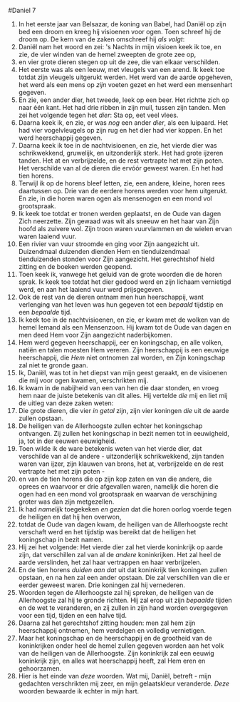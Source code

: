 #Daniel 7
1. In het eerste jaar van Belsazar, de koning van Babel, had Daniël op zijn bed een droom en kreeg hij visioenen voor ogen. Toen schreef hij de droom op. De kern van de zaken omschreef hij *als volgt*:
2. Daniël nam het woord en zei: 's Nachts in mijn visioen keek ik toe, en zie, de vier winden van de hemel zweepten de grote zee op,
3. en vier grote dieren stegen op uit de zee, die van elkaar verschilden.
4. Het eerste was als een leeuw, met vleugels van een arend. Ik keek toe totdat zijn vleugels uitgerukt werden. Het werd van de aarde opgeheven, het werd als een mens op *zijn* voeten gezet en het werd een mensenhart gegeven.
5. En zie, een ander dier, het tweede, leek op een beer. Het richtte zich op naar één kant. Het had drie ribben in zijn muil, tussen zijn tanden. Men zei het volgende tegen het *dier*: Sta op, eet veel vlees.
6. Daarna keek ik, en zie, er was *nog* een ander *dier*, als een luipaard. Het had vier vogelvleugels op zijn rug en het dier had vier koppen. En het werd heerschappij gegeven.
7. Daarna keek ik toe in de nachtvisioenen, en zie, het vierde dier was schrikwekkend, gruwelijk, en uitzonderlijk sterk. Het had grote ijzeren tanden. Het at en verbrijzelde, en de rest vertrapte het met zijn poten. Het verschilde van al de dieren die ervóór geweest waren. En het had tien horens.
8. Terwijl ik op de horens bleef letten, zie, een andere, kleine, horen rees daartussen op. Drie van de eerdere horens werden voor hem uitgerukt. En zie, in die horen waren ogen als mensenogen en een mond vol grootspraak. 
9. Ik keek toe totdat er tronen werden geplaatst, en de Oude van dagen Zich neerzette. Zijn gewaad was wit als sneeuw en het haar van Zijn hoofd als zuivere wol. Zijn troon waren vuurvlammen en de wielen ervan waren laaiend vuur. 
10. Een rivier van vuur stroomde en ging voor Zijn aangezicht uit. Duizendmaal duizenden dienden Hem en tienduizendmaal tienduizenden stonden voor Zijn aangezicht. Het gerechtshof hield zitting en de boeken werden geopend.
11. Toen keek ik, vanwege het geluid van de grote woorden die de horen sprak. Ik keek toe totdat het dier gedood werd en zijn lichaam vernietigd werd, en aan het laaiend vuur werd prijsgegeven.
12. Ook de rest van de dieren ontnam men hun heerschappij, want verlenging van het leven was hun gegeven tot een *bepaald* tijdstip en een *bepaalde* tijd. 
13. Ik keek toe in de nachtvisioenen, en zie, er kwam met de wolken van de hemel Iemand als een Mensenzoon. Hij kwam tot de Oude van dagen en men deed Hem voor Zijn aangezicht naderbijkomen. 
14. Hem werd gegeven heerschappij, eer en koningschap, en alle volken, natiën en talen moesten Hem vereren. Zijn heerschappij is een eeuwige heerschappij, die *Hem* niet ontnomen zal worden, en Zijn koningschap zal niet te gronde gaan.
15. Ik, Daniël, was tot in het diepst van mijn geest geraakt, en de visioenen die mij voor ogen kwamen, verschrikten mij.
16. Ik kwam in de nabijheid van een van hen die daar stonden, en vroeg hem naar de juiste betekenis van dit alles. Hij vertelde *die* mij en liet mij de uitleg van deze zaken weten:
17. Die grote dieren, die vier *in getal* zijn, zijn vier koningen *die* uit de aarde zullen opstaan.
18. De heiligen van de Allerhoogste zullen echter het koningschap ontvangen. Zij zullen het koningschap in bezit nemen tot in eeuwigheid, ja, tot in der eeuwen eeuwigheid.
19. Toen wilde ik de ware betekenis weten van het vierde dier, dat verschilde van al de andere - uitzonderlijk schrikwekkend, zijn tanden waren van ijzer, zijn klauwen van brons, het at, verbrijzelde en de rest vertrapte het met zijn poten -
20. en van de tien horens die op zijn kop zaten en van die andere, die oprees en waarvoor er drie afgevallen waren, namelijk die horen die ogen had en een mond vol grootspraak en waarvan de verschijning groter was dan zijn metgezellen.
21. Ik had *namelijk* toegekeken *en gezien* dat die horen oorlog voerde tegen de heiligen en dat hij hen overwon,
22. totdat de Oude van dagen kwam, de heiligen van de Allerhoogste recht verschaft werd en het tijdstip was bereikt dat de heiligen het koningschap in bezit namen.
23. Hij zei het volgende: Het vierde dier zal het vierde koninkrijk op aarde zijn, dat verschillen zal van al de *andere* koninkrijken. Het zal heel de aarde verslinden, het zal haar vertrappen en haar verbrijzelen. 
24. En de tien horens *duiden aan dat* uit dat koninkrijk tien koningen zullen opstaan, en na hen zal een ander opstaan. Die zal verschillen van die er eerder geweest waren. Drie koningen zal hij vernederen. 
25. Woorden tegen de Allerhoogste zal hij spreken, de heiligen van de Allerhoogste zal hij te gronde richten. Hij zal erop uit zijn *bepaalde* tijden en de wet te veranderen, en zij zullen in zijn hand worden overgegeven voor een tijd, tijden en een halve tijd. 
26. Daarna zal het gerechtshof zitting houden: men zal hem zijn heerschappij ontnemen, hem verdelgen en volledig vernietigen. 
27. Maar het koningschap en de heerschappij en de grootheid van de koninkrijken onder heel de hemel zullen gegeven worden aan het volk van de heiligen van de Allerhoogste. Zijn koninkrijk zal een eeuwig koninkrijk zijn, en alles wat heerschappij heeft, zal Hem eren en gehoorzamen.
28. Hier is het einde van *deze* woorden. Wat mij, Daniël, betreft - mijn gedachten verschrikten mij zeer, en mijn gelaatskleur veranderde. *Deze* woorden bewaarde ik echter in mijn hart.

